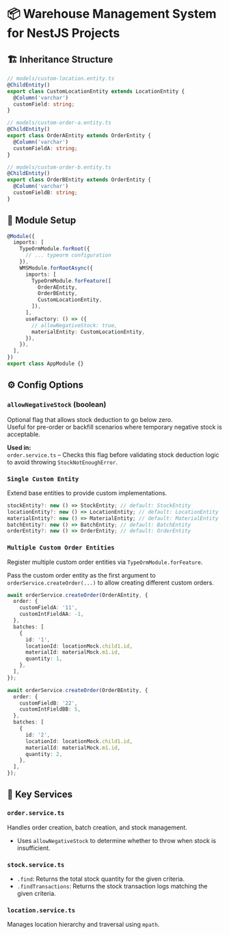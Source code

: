 # 📦 Warehouse Management System for NestJS Projects


## 🏗️ Inheritance Structure

```ts
// models/custom-location.entity.ts
@ChildEntity()
export class CustomLocationEntity extends LocationEntity {
  @Column('varchar')
  customField: string;
}

// models/custom-order-a.entity.ts
@ChildEntity()
export class OrderAEntity extends OrderEntity {
  @Column('varchar')
  customFieldA: string;
}

// models/custom-order-b.entity.ts
@ChildEntity()
export class OrderBEntity extends OrderEntity {
  @Column('varchar')
  customFieldB: string;
}
```

## 🧩 Module Setup

```ts
@Module({
  imports: [
    TypeOrmModule.forRoot({
      // ... typeorm configuration
    }),
    WMSModule.forRootAsync({
      imports: [
        TypeOrmModule.forFeature([
          OrderAEntity,
          OrderBEntity,
          CustomLocationEntity,
        ]),
      ],
      useFactory: () => ({
        // allowNegativeStock: true,
        materialEntity: CustomLocationEntity,
      }),
    }),
  ],
})
export class AppModule {}
```

## ⚙️ Config Options

### `allowNegativeStock` (boolean)

Optional flag that allows stock deduction to go below zero.  
Useful for pre-order or backfill scenarios where temporary negative stock is acceptable.

**Used in:**  
`order.service.ts` – Checks this flag before validating stock deduction logic to avoid throwing `StockNotEnoughError`.

### `Single Custom Entity`

Extend base entities to provide custom implementations.

```ts
stockEntity?: new () => StockEntity; // default: StockEntity
locationEntity?: new () => LocationEntity; // default: LocationEntity
materialEntity?: new () => MaterialEntity; // default: MaterialEntity
batchEntity?: new () => BatchEntity; // default: BatchEntity
orderEntity?: new () => OrderEntity; // default: OrderEntity
```

### `Multiple Custom Order Entities`

Register multiple custom order entities via `TypeOrmModule.forFeature`.

Pass the custom order entity as the first argument to `orderService.createOrder(...)` to allow creating different custom orders.

```ts
await orderService.createOrder(OrderAEntity, {
  order: {
    customFieldA: '11',
    customIntFieldAA: -1,
  },
  batches: [
    {
      id: '1',
      locationId: locationMock.child1.id,
      materialId: materialMock.m1.id,
      quantity: 1,
    },
  ],
});

await orderService.createOrder(OrderBEntity, {
  order: {
    customFieldB: '22',
    customIntFieldBB: 5,
  },
  batches: [
    {
      id: '2',
      locationId: locationMock.child1.id,
      materialId: materialMock.m1.id,
      quantity: 2,
    },
  ],
});
```

## 📂 Key Services

### `order.service.ts`

Handles order creation, batch creation, and stock management.
- Uses `allowNegativeStock` to determine whether to throw when stock is insufficient.

### `stock.service.ts`

- `.find`: Returns the total stock quantity for the given criteria.
- `.findTransactions`: Returns the stock transaction logs matching the given criteria.

### `location.service.ts`

Manages location hierarchy and traversal using `mpath`.

